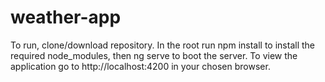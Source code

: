 # weather-app

To run, clone/download repository. In the root run npm install to install the required node_modules, then ng serve to boot the server. To view the application go to http://localhost:4200 in your chosen browser.